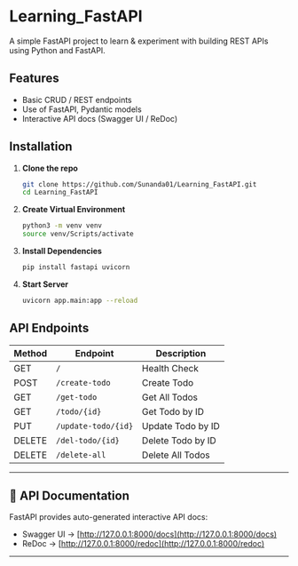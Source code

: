 # Learning_FastAPI
A simple FastAPI project to learn & experiment with building REST APIs using Python and FastAPI.

## Features
- Basic CRUD / REST endpoints
- Use of FastAPI, Pydantic models
- Interactive API docs (Swagger UI / ReDoc)

## Installation

1. **Clone the repo**
   
   ```bash
   git clone https://github.com/Sunanda01/Learning_FastAPI.git
   cd Learning_FastAPI

2. **Create Virtual Environment**

   ```bash
   python3 -m venv venv
   source venv/Scripts/activate

3. **Install Dependencies**

   ```bash
   pip install fastapi uvicorn
   
4. **Start Server**
   ```bash
   uvicorn app.main:app --reload

## API Endpoints

| Method  | Endpoint            | Description            |
|---------|---------------------|------------------------|
| GET     | `/`                 | Health Check           |
| POST    | `/create-todo`      | Create Todo            |
| GET     | `/get-todo`         | Get All Todos          |
| GET     | `/todo/{id}`        | Get Todo by ID         |
| PUT     | `/update-todo/{id}` | Update Todo by ID      |
| DELETE  | `/del-todo/{id}`    | Delete Todo by ID      |
| DELETE  | `/delete-all`       | Delete All Todos       |

---

## 📑 API Documentation

FastAPI provides auto-generated interactive API docs:

- Swagger UI → [http://127.0.0.1:8000/docs](http://127.0.0.1:8000/docs)  
- ReDoc → [http://127.0.0.1:8000/redoc](http://127.0.0.1:8000/redoc)  
---

